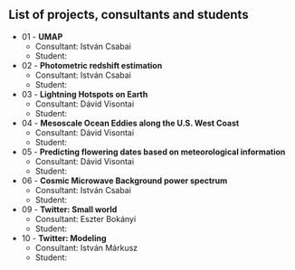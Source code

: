 ## List of projects, consultants and students

* 01 - **UMAP**
  * Consultant: István Csabai
  * Student:  
* 02 - **Photometric redshift estimation**
  * Consultant: István Csabai
  * Student: 
* 03 - **Lightning Hotspots on Earth**
  * Consultant: Dávid Visontai
  * Student: 
* 04 - **Mesoscale Ocean Eddies along the U.S. West Coast**
  * Consultant: Dávid Visontai
  * Student: 
* 05 - **Predicting flowering dates based on meteorological information**
  * Consultant: Dávid Visontai
  * Student: 
* 06 - **Cosmic Microwave Background power spectrum** 
  * Consultant: István Csabai
  * Student: 
* 09 - **Twitter: Small world**
  * Consultant: Eszter Bokányi
  * Student: 
* 10 - **Twitter: Modeling**
  * Consultant: István Márkusz
  * Student: 
